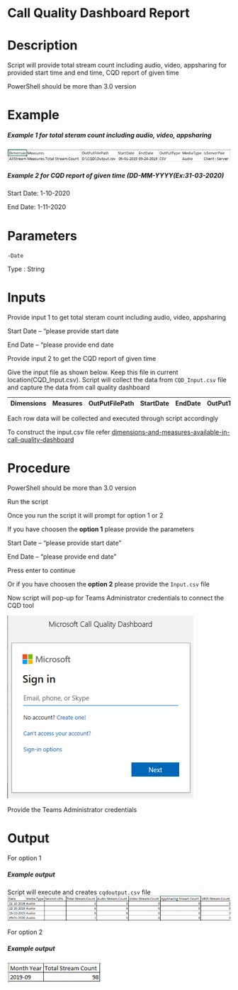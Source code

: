 # Call Quality Dashboard Report

# Description

Script will provide total stream count including audio, video, appsharing for provided start time and end time, CQD report of given time

PowerShell should be more than 3.0 version

# Example

##### Example 1 for total steram count including audio, video, appsharing

![Example](https://github.com/Geetha63/MS-Teams-Scripts/blob/master/Images/CQD-Example.png)

##### Example 2 for CQD report of given time (DD-MM-YYYY(Ex:31-03-2020)

Start Date: 1-10-2020

End Date: 1-11-2020

 # Parameters
 
 `-Date`
 
 Type : String 
 
 # Inputs
 
  Provide input 1 to get total steram count including audio, video, appsharing
  
   Start Date – “please provide start date
   
   End Date – “please provide end date
  
  Provide input 2 to get the CQD report of given time
  
  Give the input file as shown below. Keep this file in current location(CQD_Input.csv). Script will collect the data from `CQD_Input.csv` file and capture the data from call quality dashboard

 |Dimensions  |	Measures| OutPutFilePath |	StartDate| EndDate | OutPutType	| MediaType	| IsServerPair |
 |------------|---------|----------------|-----------|---------|------------|-----------|--------------|

 Each row data will be collected and executed through script accordingly
  
 To construct the input.csv file refer [dimensions-and-measures-available-in-call-quality-dashboard](https://docs.microsoft.com/en-us/microsoftteams/dimensions-and-measures-available-in-call-quality-dashboard)
 
 # Procedure
 
PowerShell should be more than 3.0 version

Run the script

Once you run the script it will prompt for option 1 or 2

If you have choosen the **option 1** please provide the parameters 

Start Date – “please provide start date” 

End Date – “please provide end date” 

Press enter to continue 

Or if you have choosen the **option 2** please provide the `Input.csv` file 

Now script will pop-up for Teams Administrator credentials to connect the CQD tool

![Signin](https://github.com/Geetha63/MS-Teams-Scripts/blob/master/Images/CQD-Signin.png)

Provide the Teams Administrator credentials

# Output

For option 1 

##### Example output

Script will execute and creates `cqdoutput.csv` file
![SampleOutput](https://github.com/Geetha63/MS-Teams-Scripts/blob/master/Images/CQD-SampleOutput.png)

For option 2

##### Example output

![Output](https://github.com/Geetha63/MS-Teams-Scripts/blob/master/Images/CQD-output.png)
